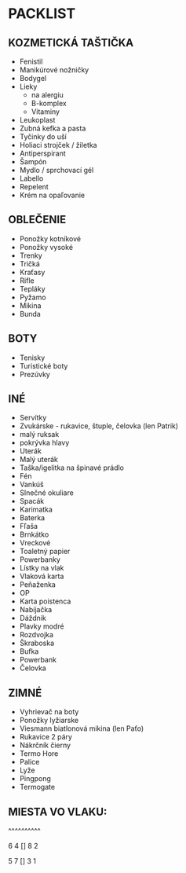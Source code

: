 # PACKLIST

## KOZMETICKÁ TAŠTIČKA
- Fenistil
- Manikúrové nožničky
- Bodygel
- Lieky
    - na alergiu
    - B-komplex
    - Vitaminy
- Leukoplast
- Zubná kefka a pasta
- Tyčinky do uší
- Holiaci strojček / žiletka
- Antiperspirant
- Šampón
- Mydlo / sprchovací gél
- Labello
- Repelent
- Krém na opaľovanie 

## OBLEČENIE
- Ponožky kotníkové
- Ponožky vysoké 
- Trenky
- Tričká
- Kraťasy
- Rifle 
- Tepláky
- Pyžamo
- Mikina
- Bunda

## BOTY
- Tenisky
- Turistické boty
- Prezúvky

## INÉ 
- Servítky
- Zvukárske - rukavice, štuple, čelovka (len Patrik) 
- malý ruksak
- pokrývka hlavy
- Uterák
- Malý uterák
- Taška/igelitka na špinavé prádlo
- Fén
- Vankúš
- Slnečné okuliare
- Spacák
- Karimatka
- Baterka
- Fľaša
- Brnkátko
- Vreckové
- Toaletný papier
- Powerbanky
- Lístky na vlak
- Vlaková karta
- Peňaženka
- OP
- Karta poistenca
- Nabíjačka 
- Dáždnik 
- Plavky modré
- Rozdvojka
- Škraboska
- Bufka
- Powerbank
- Čelovka

## ZIMNÉ
- Vyhrievač na boty 
- Ponožky lyžiarske 
- Viesmann biatlonová mikina (len Paťo) 
- Rukavice 2 páry
- Nákrčník čierny 
- Termo Hore
- Palice
- Lyže 
- Pingpong
- Termogate


## MIESTA VO VLAKU:

^^^^^^^^^^

6 4 [] 8 2

5 7 [] 3 1
